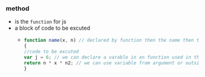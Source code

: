 ### method
* is the `function` for js
* a block of code to be excuted
    *   ```js
        function name(x, n) // declared by function then the name then the arguments to be used in that fnucntion
        {
        //code to be excuted
        var j = 6; // we can declare a varable in an function used in that function only
        return n * x * n2; // we can use variable from argument or outside the argument or inside the function
        }
        ```